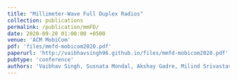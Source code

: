 ```yaml
---
title: "Millimeter-Wave Full Duplex Radios"
collection: publications
permalink: /publication/mmFD/
date: 2020-09-20 01:00:00 +0500
venue: 'ACM MobiCom'
pdf: 'files/mmfd-mobicom2020.pdf'
paperurl: 'http://vaibhavsingh96.github.io/files/mmfd-mobicom2020.pdf'
pubtype: 'conference'
authors: 'Vaibhav Singh, Susnata Mondal, Akshay Gadre, Milind Srivastava, Jeyanandh Paramesh, Swarun Kumar'
---
```






